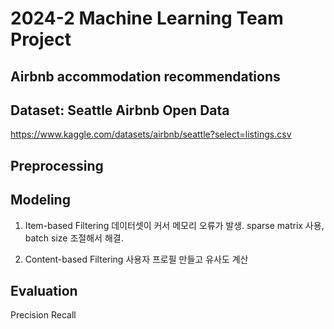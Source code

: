 # 2024-2 Machine Learning Team Project
## Airbnb accommodation recommendations

## Dataset: Seattle Airbnb Open Data
https://www.kaggle.com/datasets/airbnb/seattle?select=listings.csv


## Preprocessing



## Modeling
1. Item-based Filtering
데이터셋이 커서 메모리 오류가 발생. 
sparse matrix 사용, batch size 조절해서 해결. 

2. Content-based Filtering
사용자 프로필 만들고 유사도 계산

## Evaluation
Precision
Recall
